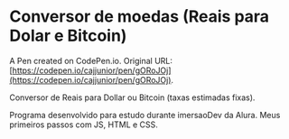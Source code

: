 # Conversor de moedas (Reais para Dolar e Bitcoin)

A Pen created on CodePen.io. Original URL: [https://codepen.io/cajjunior/pen/gORoJOj](https://codepen.io/cajjunior/pen/gORoJOj).

Conversor de Reais para Dollar ou Bitcoin (taxas estimadas fixas). 

Programa desenvolvido para estudo durante imersaoDev da Alura. Meus primeiros passos com JS, HTML e CSS.
